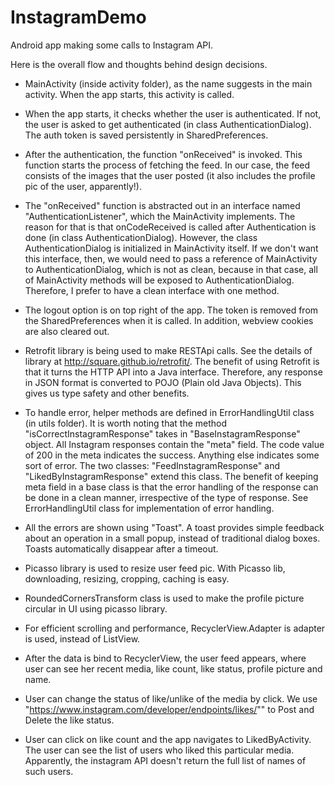 # InstagramDemo
Android app making some calls to Instagram API.

Here is the overall flow and thoughts behind design decisions.

- MainActivity (inside activity folder), as the name suggests in the main activity. When the app starts, this activity is called.

- When the app starts, it checks whether the user is authenticated. If not, the user is asked to get authenticated (in class AuthenticationDialog). The auth token is saved persistently in SharedPreferences.

- After the authentication, the function "onReceived" is invoked. This function starts the process of fetching the feed. In our case, the feed consists of the images that the user posted (it also includes the profile pic of the user, apparently!).

- The "onReceived" function is abstracted out in an interface named "AuthenticationListener", which the MainActivity implements. The reason for that is that onCodeReceived is
called after Authentication is done (in class AuthenticationDialog). However, the class
AuthenticationDialog is initialized in MainActivity itself. If we don't want this interface,
then, we would need to pass a reference of MainActivity to AuthenticationDialog, which is not
as clean, because in that case, all of MainActivity methods will be exposed to
AuthenticationDialog. Therefore, I prefer to have a clean interface with one method.

- The logout option is on top right of the app. The token is removed from the SharedPreferences when it is called. In addition, webview cookies are also cleared out. 

- Retrofit library is being used to make RESTApi calls. See the details of library at http://square.github.io/retrofit/. The benefit of using Retrofit is that it turns the HTTP API into a Java interface. Therefore, any response in JSON format is converted to POJO (Plain old Java Objects). This gives us type safety and other benefits.

- To handle error, helper methods are defined in ErrorHandlingUtil class (in utils folder). It is worth noting that the method "isCorrectInstagramResponse" takes in "BaseInstagramResponse" object. All Instagram responses contain the "meta" field. The code value of 200 in the meta indicates the success. Anything else indicates some sort of error. The two classes: "FeedInstagramResponse" and "LikedByInstagramResponse" extend this class. The benefit of keeping meta field in a base class is that the error handling of the response can be done in a clean manner, irrespective of the type of response. See ErrorHandlingUtil class for implementation of error handling.

- All the errors are shown using "Toast". A toast provides simple feedback about an operation in a small popup, instead of traditional dialog boxes. Toasts automatically disappear after a timeout.

- Picasso library is used to resize user feed pic. With Picasso lib, downloading, resizing, cropping, caching is easy.

- RoundedCornersTransform class is used to make the profile picture circular in UI using picasso library.

- For efficient scrolling and performance, RecyclerView.Adapter is adapter is used, instead of ListView.

- After the data is bind to RecyclerView, the user feed appears, where user can see her recent media, like count, like status, profile picture and name. 

- User can change the status of like/unlike of the media by click. We use "https://www.instagram.com/developer/endpoints/likes/"" to Post and Delete the like status.

- User can click on like count and the app navigates to LikedByActivity. The user can see the list of users who liked this particular media. Apparently, the instagram API doesn't return the full list of names of such users. 



